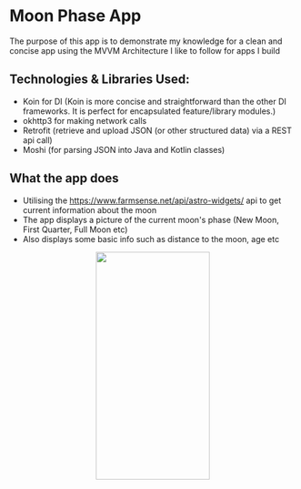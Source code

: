 # Moon Phase App
The purpose of this app is to demonstrate my knowledge for a clean and concise app using the MVVM Architecture I like to follow for apps I build
## Technologies & Libraries Used:
  - Koin for DI (Koin is more concise and straightforward than the other DI frameworks. It is perfect for encapsulated feature/library modules.)
  - okhttp3 for making network calls
  - Retrofit (retrieve and upload JSON (or other structured data) via a REST api call)
  - Moshi (for parsing JSON into Java and Kotlin classes)
## What the app does
- Utilising the https://www.farmsense.net/api/astro-widgets/ api to get current information about the moon
- The app displays a picture of the current moon's phase (New Moon, First Quarter, Full Moon etc)
- Also displays some basic info such as distance to the moon, age etc


<p align="center">
  <img    
  src = "https://user-images.githubusercontent.com/26494172/162719888-393ccd28-fffb-4c69-9dd2-1588fccd7092.jpg" width="200" height="400" />
</p>

